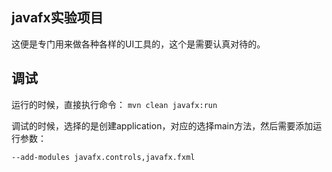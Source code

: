 ## javafx实验项目

这便是专门用来做各种各样的UI工具的，这个是需要认真对待的。

## 调试

运行的时候，直接执行命令： `mvn clean javafx:run`

调试的时候，选择的是创建application，对应的选择main方法，然后需要添加运行参数： 

```shell
--add-modules javafx.controls,javafx.fxml
```